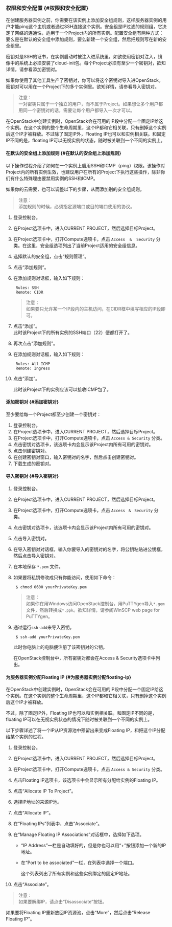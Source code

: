 ### 权限和安全配置 {#权限和安全配置}

在创建服务器实例之前，你需要在该实例上添加安全组规则，这样服务器实例的用户才能ping这个主机或者通过SSH连接这个实例。安全组是IP过滤的规则组，它决定了网络的连通性，适用于一个Project内的所有实例。配置安全组有两种方式：要么是在默认的安全组中添加规则，要么新建一个安全组，然后把规则写在新的安全组里。

密钥对是SSH的证书，在实例启动时被注入进系统里。如欲使用密钥对注入，镜像中的系统上必须安装了cloud-init包。每个Project必须有至少一个密钥对，欲知详情，请参看添加密钥对。

如果你使用了其他工具生产了密钥对，你可以将这个密钥对导入进OpenStack。密钥对可以用在一个Project下的多个实例里。欲知详情，请参看导入密钥对。

> 注意：  
> 一对密钥只属于一个独立的用户，而不属于Project。如果想让多个用户都用同一个密钥对的话，需要让每个用户都导入一次才可以。

在OpenStack中创建实例时，OpenStack会在可用的IP段中分配一个固定IP给这个实例。在这个实例的整个生命周期里，这个IP都和它相关联，只有删掉这个实例后这个IP才被释放。不过除了固定IP外，Floating IP也可以和实例相关联。和固定IP不同的是，floating IP可以无视实例的状态，随时被关联到一个不同的实例上。

#### 在默认的安全组上添加规则 {#在默认的安全组上添加规则}

以下操作过程介绍了如何在一个实例上启用SSH和ICMP（ping）权限。该操作对Project内的所有实例生效，也建议用户在所有的Project下执行这些操作，除非你们有什么特殊理由要禁用实例的SSH和ICMP。

如果你的云需要，也可以调整以下的步骤，从而添加别的安全组规则。

> 注意：  
> 添加规则的时候，必须指定源端口或目的端口使用的协议。

1. 登录控制台。
2. 在Project选项卡中，进入CURRENT PROJECT，然后选择目标Project。
3. 在Project选项卡中，打开Compute选项卡，点击
   `Access  &  Security`
   分类。在这里，安全组选项列出了当前Project适用的安全组信息。
4. 选择默认的安全组，点击“规则管理”。
5. 点击“添加规则”。
6. 在添加规则对话框，输入如下规则：

   ```
    Rules: SSH            
    Remote: CIDR

   ```

   > 注意：  
   > 如果要只允许某一个IP段内的主机访问，在CIDR框中填写相应的IP段即可。

7. 点击“添加”。  
   此时该Project下的所有实例的SSH端口（22）便都打开了。

8. 再次点击“添加规则”。
9. 在添加规则对话框，输入如下规则：

   ```
    Rules: All ICMP    
    Remote: Ingress

   ```

10. 点击“添加”。
 
    此时该Project下的实例应该可以接收ICMP包了。

#### 添加密钥对 {#添加密钥对}

至少要给每一个Project都至少创建一个密钥对：

1. 登录控制台。
2. 在Project选项卡中，进入CURRENT PROJECT，然后选择目标Project。
3. 在Project选项卡中，打开Compute选项卡，点击
   `Access & Security`
   分类。
4. 点击密钥对选项卡，该选项卡内会显示该Project内所有可用的密钥对。
5. 点击创建密钥对。
6. 在创建密钥对窗口，输入密钥对的名字，然后点击创建密钥对。
7. 下载生成的密钥对。

#### 导入密钥对 {#导入密钥对}

1. 登录控制台。
2. 在Project选项卡中，进入CURRENT PROJECT，然后选择目标Project。
3. 在Project选项卡中，打开Compute选项卡，点击
   `Access `
   `&`
   ` Security`
   分类。
4. 点击密钥对选项卡，该选项卡内会显示该Project内所有可用的密钥对。
5. 点击导入密钥对。
6. 在导入密钥对对话框，输入你要导入的密钥对的名字，将公钥粘贴进公钥框，然后点击导入密钥对。
7. 在本地保存
   `*.pem`
   文件。
8. 如果要将私钥修改成只有你能访问，使用如下命令：

   ```
    $ chmod 0600 yourPrivateKey.pem

   ```

   > 注意：  
   > 如果你在用Windows访问OpenStack控制台，用PuTTYgen导入`*.gem`文件，然后转换成`*.ppk`。欲知详情，请参阅WinSCP web page for PuTTYgen。

9. 通过运行`ssh-add`来导入密钥。

   ```
    $ ssh-add yourPrivateKey.pem

   ```

   此时你电脑上的电脑便注册了该密钥对的公钥。

   在OpenStack控制台中，所有密钥对都会在Access & Security选项卡中列出。

#### 为服务器实例分配Floating IP {#为服务器实例分配floating-ip}

在OpenStack中创建实例时，OpenStack会在可用的IP段中分配一个固定IP给这个实例。在这个实例的整个生命周期里，这个IP都和它相关联，只有删掉这个实例后这个IP才被释放。

不过，除了固定IP外，Floating IP也可以和实例相关联。和固定IP不同的是，floating IP可以在无视实例状态的情况下随时被关联到一个不同的实例上。

以下步骤详述了将一个IP从IP资源池中预留出来变成Floating IP，和把这个IP分配给某个实例的过程。

1. 登录控制台。
2. 在Project选项卡中，进入CURRENT PROJECT，然后选择目标Project。
3. 在Project选项卡中，打开Compute选项卡，点击
   `Access & Security`
   分类。
4. 点击Floating IP选项卡，该选项卡中会显示所有分配给实例的Floating IP。
5. 点击“Allocate IP To Project”。
6. 选择IP地址的来源IP池。
7. 点击“Allocate IP”。
8. 在“Floating IPs”列表中，点击“Associate”。
9. 在“Manage Floating IP Associations”对话框中，选择如下选项。

   * “IP Address”一栏是自动填好的，但是你也可以用“+”按钮添加一个新的IP地址。
   * 在“Port to be associated”一栏，在列表中选择一个端口。

     这个列表列出了所有实例和这些实例绑定的固定IP地址。

10. 点击“Associate”。

> 注意：  
> 如果要解绑IP，请点击“Disassociate”按钮。

如果要将Floating IP重新放回IP资源池，点击“More”，然后点击“Release Floating IP”。

